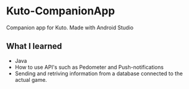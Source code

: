 # Kuto-CompanionApp
Companion app for Kuto. Made with Android Studio
## What I learned
* Java
* How to use API's such as Pedometer and Push-notifications
* Sending and retriving information from a database connected to the actual game.
